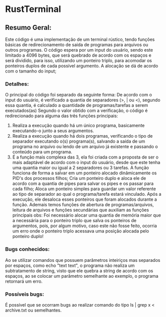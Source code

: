 # RustTerminal

## Resumo Geral:
Este código é uma implementação de um terminal rústico, tendo funções básicas de redirecionamento de saida de programas para arquivos ou outros programas.
O código espera por um input do usuário, sendo este limitado a 4096 bytes, que será quebrado de acordo com os espaços e será dividido, para isso, utilizando um ponteiro triplo, para acomodar os ponteiros duplos de cada possível argumento. A alocação se dá de acordo com o tamanho do input;

### Detalhes:
O principal do código foi separado da seguinte forma:
De acordo com o input do usuário, é verificado a quantia de separadores (>, | ou <), segundo essa quantia, é calculado a quantidade de programas/tarefas a serem executados(as)
Segundo o valor obtido com a verificação, o código é redirecionado para alguma das três funções principais:
1. Realiza a execução quando há um único programa, basicamente executando-o junto a seus argumentos.
2. Realiza a execução quando há dois programas, verificando o tipo de separador executando o(s) programa(s), salvando a saída de um programa no arquivo ou lendo de um arquivo já existente e passando o conteúdo para um programa.
3. É a função mais complexa das 3, ela foi criada com a proposta de ser o mais adaptável de acordo com o input do usuário, desde que este tenha uma quantia maior ou igual a 2 separadores ou 3 tarefas. A função funciona de forma a salvar em um ponteiro alocado dinâmicamente os PID's dos processos filhos; Cria um ponteiro duplo e aloca ele de acordo com a quantia de pipes para salvar os pipes e os passar para cada filho; Aloca um ponteiro simples para guardar um valor referente ao tipo de separador ao qual o programa/tarefa estará vinculado. Após a execução, ele desaloca esses ponteiros que foram alocados durante a função.
Ademais temos funções de abertura de programas/arquivos, leitura de arquivos e funções secundárias que auxiliam as funções principais
obs: Foi necessário alocar uma quantia de memória maior que a necessária para o ponteiro triplo que salva os ponteiros de argumentos, pois, por algum motivo, caso este não fosse feito, ocorria um erro onde o ponteiro triplo acessava uma posição alocada pelo ponteiro duplo!

### Bugs conhecidos:
Ao se utilizar comandos que possuem parâmetros inteiriços mas separados por espaços, como echo "text text", o programa não realiza um subtratamento de string, visto que ele quebra a string de acordo com os espaços, ao se colocar um parâmetro semelhante ao exemplo, o programa retornará um erro.

### Possíveis bugs:
É possível que se ocorram bugs ao realizar comando do tipo ls | grep x < archive.txt ou semelhantes.
